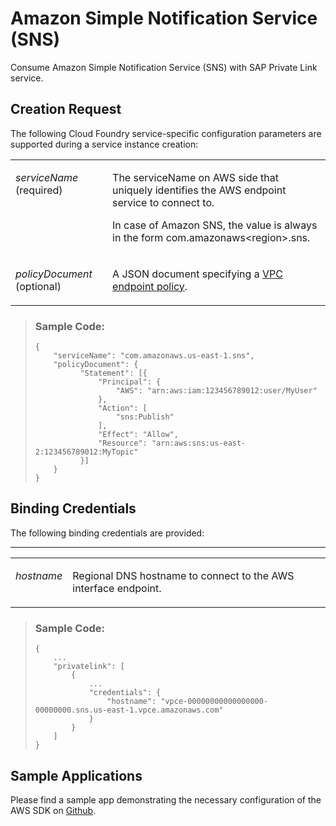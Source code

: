 <!-- loioa0ba5f2a3629435b92977f5c89b22a78 -->

# Amazon Simple Notification Service \(SNS\)

Consume Amazon Simple Notification Service \(SNS\) with SAP Private Link service.



<a name="loioa0ba5f2a3629435b92977f5c89b22a78__section_k5m_zlt_45b"/>

## Creation Request

The following Cloud Foundry service-specific configuration parameters are supported during a service instance creation:


<table>
<tr>
<td valign="top">

*serviceName* \(required\)



</td>
<td valign="top">

The serviceName on AWS side that uniquely identifies the AWS endpoint service to connect to.

In case of Amazon SNS, the value is always in the form com.amazonaws<region\>.sns.



</td>
</tr>
<tr>
<td valign="top">

*policyDocument* \(optional\)



</td>
<td valign="top">

A JSON document specifying a [VPC endpoint policy](https://docs.aws.amazon.com/vpc/latest/privatelink/vpc-endpoints-access.html).



</td>
</tr>
</table>

> ### Sample Code:  
> ```
> {
>     "serviceName": "com.amazonaws.us-east-1.sns",
>     "policyDocument": {
>           "Statement": [{
>               "Principal": {
>                   "AWS": "arn:aws:iam:123456789012:user/MyUser"
>               },
>               "Action": [
>                   "sns:Publish"
>               ],
>               "Effect": "Allow",
>               "Resource": "arn:aws:sns:us-east-2:123456789012:MyTopic"
>           }]
>     }
> }
> ```



<a name="loioa0ba5f2a3629435b92977f5c89b22a78__section_qc2_lmt_45b"/>

## Binding Credentials

The following binding credentials are provided:

****


<table>
<tr>
<td valign="top">

*hostname*



</td>
<td valign="top">

Regional DNS hostname to connect to the AWS interface endpoint.



</td>
</tr>
</table>

> ### Sample Code:  
> ```
> {
>     ...
>     "privatelink": [
>         {
>             ...
>             "credentials": {
>                 "hostname": "vpce-00000000000000000-00000000.sns.us-east-1.vpce.amazonaws.com"
>             }
>         }
>     ]
> }
> ```



<a name="loioa0ba5f2a3629435b92977f5c89b22a78__section_yf2_dyq_nvb"/>

## Sample Applications

Please find a sample app demonstrating the necessary configuration of the AWS SDK on [Github](https://github.com/SAP-samples/private-link-aws-services/tree/main/sns).


